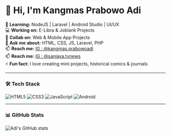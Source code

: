 # 👋 Hi, I'm Kangmas Prabowo Adi

🌱 **Learning:** NodeJS | Laravel | Android Studio | UI/UX  
💻 **Working on:** E-Libra & Joblank Projects  
🤝 **Collab on:** Web & Mobile App Projects  
💬 **Ask me about:** HTML, CSS, JS, Laravel, PHP  
📫 **Reach me:** [IG : @kangmas.prabowoadi](https://www.instagram.com/kangmas.prabowoadi?igsh=c21scjB0bjFqdTNs)  
📫 **Reach me:** [IG : @sanjaya.tvnews](https://www.instagram.com/sanjaya.tvnews?igsh=MWV5cjIycW5qMXNkYw==)  
⚡ **Fun fact:** I love creating mini projects, historical comics & journals

---

### 🛠️ Tech Stack
![HTML5](https://img.shields.io/badge/HTML5-E34F26?style=for-the-badge&logo=html5&logoColor=white)
![CSS3](https://img.shields.io/badge/CSS3-1572B6?style=for-the-badge&logo=css3&logoColor=white)
![JavaScript](https://img.shields.io/badge/JavaScript-F7DF1E?style=for-the-badge&logo=javascript&logoColor=black)
![Android](https://img.shields.io/badge/Android-3DDC84?style=for-the-badge&logo=android&logoColor=white)

---

### 📊 GitHub Stats
![Adi's GitHub stats](https://github-readme-stats.vercel.app/api?username=adi123&show_icons=true&theme=tokyonight)
